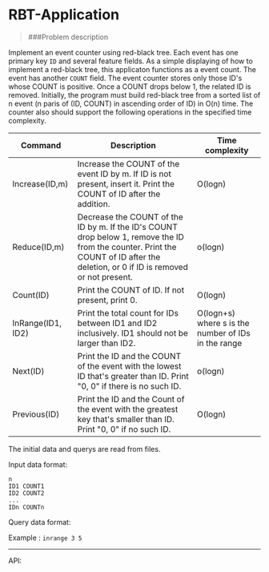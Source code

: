 # RBT-Application
>###Problem description

Implement an event counter using red-black tree. Each event has one primary key ```ID``` and several feature fields. As a simple
displaying of how to implement a red-black tree, this applicaton functions as a event count. The event has another ```COUNT``` field.
The event counter stores only those ID's whose COUNT is positive. Once a COUNT drops below 1, the related ID is removed.
Initially, the program must build red-black tree from a sorted list of n event (n paris of (ID, COUNT) in ascending order of ID)
in O(n) time.
The counter also should support the following operations in the specified time complexity.

Command | Description | Time complexity
--- | --- | ---
Increase(ID,m) | Increase the COUNT of the event ID by m. If ID is not present, insert it. Print the COUNT of ID after the addition. | O(logn)
Reduce(ID,m) | Decrease the COUNT of the ID by m. If the ID's COUNT drop below 1, remove the ID from the counter. Print the COUNT of ID after the deletion, or 0 if ID is removed or not present. | o(logn)
Count(ID) | Print the COUNT of ID. If not present, print 0. | O(logn)
InRange(ID1, ID2) | Print the total count for IDs between ID1 and ID2 inclusively. ID1 should not be larger than ID2. | O(logn+s) where s is the number of IDs in the range
Next(ID) | Print the ID and the COUNT of the event with the lowest ID that's greater than ID. Print "0, 0" if there is no such ID. | o(logn)
Previous(ID) | Print the ID and the Count of the event with the greatest key that's smaller than ID. Print "0, 0" if no such ID. | O(logn)

The initial data and querys are read from files.

Input data format:
```
n
ID1 COUNT1
ID2 COUNT2
...
IDn COUNTn
```
Query data format:

Example : `inrange 3 5`

***

API:
